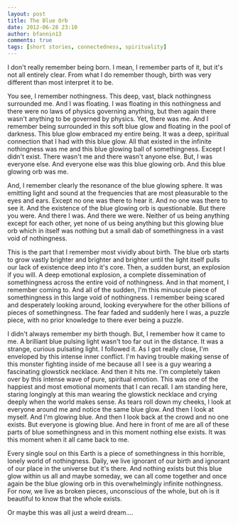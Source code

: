 ```yaml
---
layout: post
title: The Blue Orb
date: 2012-06-28 23:10
author: bfannin13
comments: true
tags: [short stories, connectedness, spirituality]
---
```

I don't really remember being born. I mean, I remember parts of it, but it's not all entirely clear. From what I do remember though, birth was very different than most interpret it  to be.

You see, I remember nothingness. This deep, vast, black nothingness surrounded me. And I was floating. I was floating in this nothingness and there were no laws of physics governing anything, but then again there wasn't anything to be governed by physics. Yet, there was me. And I remember being surrounded in this soft blue glow and floating in the pool of darkness. This blue glow embraced my entire being. It was a deep, spiritual connection that I had with this blue glow. All that existed in the infinite nothingness was me and this blue glowing ball of somethingness. Except I didn't exist. There wasn't me and there wasn't anyone else. But, I was everyone else. And everyone else was this blue glowing orb. And this blue glowing orb was me.

And, I remember clearly the resonance of the blue glowing sphere. It was emitting light and sound at the frequencies that are most pleasurable to the eyes and ears. Except no one was there to hear it. And no one was there to see it. And the existence of the blue glowing orb is questionable. But there you were. And there I was. And there we were. Neither of us being anything except for each other, yet none of us being anything but this glowing blue orb which in itself was nothing but a small dab of somethingness in a vast void of nothingness.

This is the part that I remember most vividly about birth. The blue orb starts to grow vastly brighter and brighter and brighter until the light itself pulls our lack of existence deep into it's core. Then, a sudden burst, an explosion if you will. A deep emotional explosion, a complete dissemination of somethingness across the entire void of nothingness. And in that moment, I remember coming to. And all of the sudden, I'm this minuscule piece of somethingness in this large void of nothingness. I remember being scared and desperately looking around, looking everywhere for the other billions of pieces of somethingness. The fear faded and suddenly here I was, a puzzle piece, with no prior knowledge to there ever being a puzzle.

I didn't always remember my birth though. But, I remember how it came to me. A brilliant blue pulsing light wasn't too far out in the distance. It was a strange, curious pulsating light. I followed it. As I got really close, I'm enveloped by this intense inner conflict. I'm having trouble making sense of this monster fighting inside of me because all I see is a guy wearing a fascinating glowstick necklace. And then it hits me. I'm completely taken over by this intense wave of pure, spiritual emotion. This was one of the happiest and most emotional moments that I can recall. I am standing here, staring longingly at this man wearing the glowstick necklace and crying deeply when the world makes sense. As tears roll down my cheeks, I look at everyone around me and notice the same blue glow. And then I look at myself. And I'm glowing blue. And then I look back at the crowd and no one exists. But everyone is glowing blue. And here in front of me are all of these parts of blue somethingness and in this moment nothing else exists. It was this moment when it all came back to me.

Every single soul on this Earth is a piece of somethingness in this horrible, lonely world of nothingness. Daily, we live ignorant of our birth and ignorant of our place in the universe but it's there. And nothing exists but this blue glow within us all and maybe someday, we can all come together and once again be the blue glowing orb in this overwhelmingly infinite nothingness. For now, we live as broken pieces, unconscious of the whole, but oh is it beautiful to know that the whole exists.

Or maybe this was all just  a weird dream....
